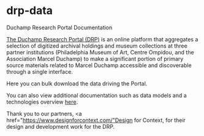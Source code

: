 # drp-data
Duchamp Research Portal Documentation

<a href="https://www.duchamparchives.org/">The Duchamp Research Portal (DRP)</a> is an online platform that aggregates a selection of digitized archival holdings and museum collections at three partner institutions (Philadelphia Museum of Art, Centre Ompidou, and the Association Marcel Duchamp) to make a significant portion of primary source materials related to Marcel Duchamp accessible and discoverable through a single interface.

Here you can bulk download the data driving the Portal.

You can also view additional documentation such as data models and a technologies overview <a href="http://drp.museumbrowse.org/">here</a>.

Thank you to our partners, <a href="https://www.designforcontext.com/"Design for Context</a>, for their design and development work for the DRP.
